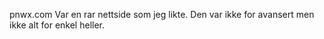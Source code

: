 pnwx.com
Var en rar nettside som jeg likte. Den var ikke for avansert men ikke alt for enkel heller.

